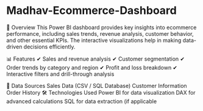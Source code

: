 # Madhav-Ecommerce-Dashboard
📌 Overview
This Power BI dashboard provides key insights into ecommerce performance, including sales trends, revenue analysis, customer behavior, and other essential KPIs. The interactive visualizations help in making data-driven decisions efficiently.

📊 Features
✔ Sales and revenue analysis
✔ Customer segmentation
✔ Order trends by category and region
✔ Profit and loss breakdown
✔ Interactive filters and drill-through analysis

📂 Data Sources
Sales Data (CSV / SQL Database)
Customer Information
Order History
🛠 Technologies Used
Power BI for data visualization
DAX for advanced calculations
SQL for data extraction (if applicable
